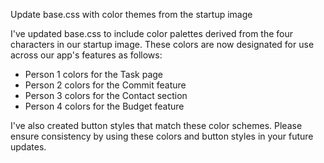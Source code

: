 Update base.css with color themes from the startup image 



I've updated base.css to include color palettes derived from the four characters in our startup image. These colors are now designated for use across our app's features as follows:
- Person 1 colors for the Task page
- Person 2 colors for the Commit feature
- Person 3 colors for the Contact section
- Person 4 colors for the Budget feature

I've also created button styles that match these color schemes. Please ensure consistency by using these colors and button styles in your future updates. 
